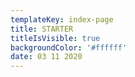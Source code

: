 ```yaml
---
templateKey: index-page
title: STARTER
titleIsVisible: true
backgroundColor: '#ffffff'
date: 03 11 2020
---
```

